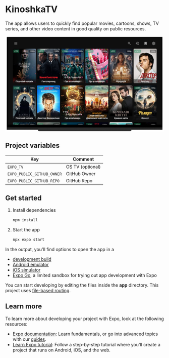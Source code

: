 # KinoshkaTV

The app allows users to quickly find popular movies, cartoons, shows, TV series, and other video content in good quality on public resources.

<p align="center">
  <img src="preview.png" alt="KinoshkaTV"/>
</p>

## Project variables

| Key                        | Comment          |
| -------------------------- | ---------------- |
| `EXPO_TV`                  | OS TV (optional) |
| `EXPO_PUBLIC_GITHUB_OWNER` | GitHub Owner     |
| `EXPO_PUBLIC_GITHUB_REPO`  | GitHub Repo      |

## Get started

1. Install dependencies

   ```bash
   npm install
   ```

2. Start the app

   ```bash
   npx expo start
   ```

In the output, you'll find options to open the app in a

- [development build](https://docs.expo.dev/develop/development-builds/introduction/)
- [Android emulator](https://docs.expo.dev/workflow/android-studio-emulator/)
- [iOS simulator](https://docs.expo.dev/workflow/ios-simulator/)
- [Expo Go](https://expo.dev/go), a limited sandbox for trying out app development with Expo

You can start developing by editing the files inside the **app** directory. This project uses [file-based routing](https://docs.expo.dev/router/introduction).

## Learn more

To learn more about developing your project with Expo, look at the following resources:

- [Expo documentation](https://docs.expo.dev/): Learn fundamentals, or go into advanced topics with our [guides](https://docs.expo.dev/guides).
- [Learn Expo tutorial](https://docs.expo.dev/tutorial/introduction/): Follow a step-by-step tutorial where you'll create a project that runs on Android, iOS, and the web.
